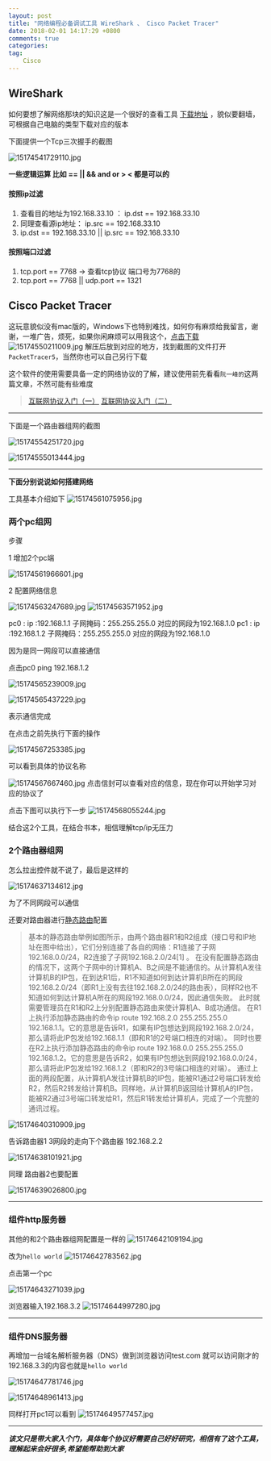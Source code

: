 ```yaml
---
layout: post
title: "网络编程必备调试工具 WireShark 、 Cisco Packet Tracer"
date: 2018-02-01 14:17:29 +0800
comments: true
categories: 
tag:
    Cisco
---
```




## WireShark
如何要想了解网络那块的知识这是一个很好的查看工具 
[下载地址](https://www.wireshark.org/download.html) ，貌似要翻墙，可根据自己电脑的类型下载对应的版本

下面提供一个Tcp三次握手的截图

![15174541729110.jpg](http://upload-images.jianshu.io/upload_images/3279997-0dbc6c8dd9d1e525.jpg?imageMogr2/auto-orient/strip%7CimageView2/2/w/1240)


**一些逻辑运算 比如  == || && and  or > < 都是可以的**

<!--more-->
#### 按照ip过滤
1. 查看目的地址为192.168.33.10 ： ip.dst == 192.168.33.10
2. 同理查看源ip地址： ip.src == 192.168.33.10
3. ip.dst == 192.168.33.10 || ip.src == 192.168.33.10

#### 按照端口过滤
1. tcp.port == 7768 ->  查看tcp协议  端口号为7768的 
2. tcp.port == 7768 || udp.port == 1321


## Cisco Packet Tracer

这玩意貌似没有mac版的，Windows下也特别难找，如何你有麻烦给我留言，谢谢，一堆广告，烦死，如果你闲麻烦可以用我这个，[点击下载](https://pan.baidu.com/s/1c346hkk)
![15174550211009.jpg](http://upload-images.jianshu.io/upload_images/3279997-d7258fbf995fae28.jpg?imageMogr2/auto-orient/strip%7CimageView2/2/w/1240) 解压后放到对应的地方，找到截图的文件打开`PacketTracer5`，当然你也可以自己另行下载

这个软件的使用需要具备一定的网络协议的了解，建议使用前先看看`阮一峰的`这两篇文章，不然可能有些难度

> [互联网协议入门（一）](http://www.ruanyifeng.com/blog/2012/05/internet_protocol_suite_part_i.html)
> [互联网协议入门（二）](http://www.ruanyifeng.com/blog/2012/06/internet_protocol_suite_part_ii.html)

---
下面是一个路由器组网的截图

![15174554251720.jpg](http://upload-images.jianshu.io/upload_images/3279997-0d84971452a4ce8e.jpg?imageMogr2/auto-orient/strip%7CimageView2/2/w/1240)


![15174555013444.jpg](http://upload-images.jianshu.io/upload_images/3279997-13e3a5015514424d.jpg?imageMogr2/auto-orient/strip%7CimageView2/2/w/1240)
 
---
**下面分别说说如何搭建网络**

工具基本介绍如下
![15174561075956.jpg](http://upload-images.jianshu.io/upload_images/3279997-139f4862f22c2234.jpg?imageMogr2/auto-orient/strip%7CimageView2/2/w/1240)

### 两个pc组网

步骤

1 增加2个pc端

![15174561966601.jpg](http://upload-images.jianshu.io/upload_images/3279997-5afd053b663a58e8.jpg?imageMogr2/auto-orient/strip%7CimageView2/2/w/1240)          


2 配置网络信息

![15174563247689.jpg](http://upload-images.jianshu.io/upload_images/3279997-ef109365a3250725.jpg?imageMogr2/auto-orient/strip%7CimageView2/2/w/1240)
![15174563571952.jpg](http://upload-images.jianshu.io/upload_images/3279997-2023a2efd7a348dd.jpg?imageMogr2/auto-orient/strip%7CimageView2/2/w/1240)



pc0 : ip :192.168.1.1  子网掩码：255.255.255.0 对应的网段为192.168.1.0
pc1 : ip :192.168.1.2  子网掩码：255.255.255.0 对应的网段为192.168.1.0

因为是同一网段可以直接通信

点击pc0 ping 192.168.1.2

![15174565239009.jpg](http://upload-images.jianshu.io/upload_images/3279997-00dacfceabcf4f52.jpg?imageMogr2/auto-orient/strip%7CimageView2/2/w/1240)

![15174565437229.jpg](http://upload-images.jianshu.io/upload_images/3279997-ea666f26cca6db7c.jpg?imageMogr2/auto-orient/strip%7CimageView2/2/w/1240)


表示通信完成

在点击之前先执行下面的操作

![15174567253385.jpg](http://upload-images.jianshu.io/upload_images/3279997-10dc9a22db88aff7.jpg?imageMogr2/auto-orient/strip%7CimageView2/2/w/1240)



可以看到具体的协议名称

![15174567667460.jpg](http://upload-images.jianshu.io/upload_images/3279997-e366c4a3f6813f4c.jpg?imageMogr2/auto-orient/strip%7CimageView2/2/w/1240)
点击信封可以查看对应的信息，现在你可以开始学习对应的协议了

点击下图可以执行下一步
![15174568055244.jpg](http://upload-images.jianshu.io/upload_images/3279997-94b8edfc34c8a994.jpg?imageMogr2/auto-orient/strip%7CimageView2/2/w/1240)


结合这2个工具，在结合书本，相信理解tcp/ip无压力

### 2个路由器组网

怎么拉出控件就不说了，最后是这样的

![15174637134612.jpg](http://upload-images.jianshu.io/upload_images/3279997-a2b78f2c809e4712.jpg?imageMogr2/auto-orient/strip%7CimageView2/2/w/1240)


为了不同网段可以通信

还要对路由器进行[静态路由](https://baike.baidu.com/item/%E9%9D%99%E6%80%81%E8%B7%AF%E7%94%B1/100778?fr=aladdin)配置

> 基本的静态路由举例如图所示，由两个路由器R1和R2组成（接口号和IP地址在图中给出），它们分别连接了各自的网络：R1连接了子网192.168.0.0/24，R2连接了子网192.168.2.0/24[1]  。
在没有配置静态路由的情况下，这两个子网中的计算机A、B之间是不能通信的。从计算机A发往计算机B的IP包，在到达R1后，R1不知道如何到达计算机B所在的网段192.168.2.0/24（即R1上没有去往192.168.2.0/24的路由表），同样R2也不知道如何到达计算机A所在的网段192.168.0.0/24，因此通信失败。
此时就需要管理员在R1和R2上分别配置静态路由来使计算机A、B成功通信。
在R1上执行添加静态路由的命令ip route 192.168.2.0 255.255.255.0 192.168.1.1。它的意思是告诉R1，如果有IP包想达到网段192.168.2.0/24，那么请将此IP包发给192.168.1.1（即和R1的2号端口相连的对端）。
同时也要在R2上执行添加静态路由的命令ip route 192.168.0.0 255.255.255.0 192.168.1.2。它的意思是告诉R2，如果有IP包想达到网段192.168.0.0/24，那么请将此IP包发给192.168.1.2（即和R2的3号端口相连的对端）。
通过上面的两段配置，从计算机A发往计算机B的IP包，能被R1通过2号端口转发给R2，然后R2转发给计算机B。同样地，从计算机B返回给计算机A的IP包，能被R2通过3号端口转发给R1，然后R1转发给计算机A，完成了一个完整的通讯过程。

![15174640310909.jpg](http://upload-images.jianshu.io/upload_images/3279997-7494a95f292adb0e.jpg?imageMogr2/auto-orient/strip%7CimageView2/2/w/1240)


告诉路由器1 3网段的走向下个路由器 192.168.2.2

![15174638101921.jpg](http://upload-images.jianshu.io/upload_images/3279997-e94cfb300b33f625.jpg?imageMogr2/auto-orient/strip%7CimageView2/2/w/1240)



同理 路由器2也要配置

![15174639026800.jpg](http://upload-images.jianshu.io/upload_images/3279997-d24349e6f37391ed.jpg?imageMogr2/auto-orient/strip%7CimageView2/2/w/1240)

---

### 组件http服务器

其他的和2个路由器组网配置是一样的
![15174642109194.jpg](http://upload-images.jianshu.io/upload_images/3279997-3187cae120f67239.jpg?imageMogr2/auto-orient/strip%7CimageView2/2/w/1240)


改为`hello world`
![15174642783562.jpg](http://upload-images.jianshu.io/upload_images/3279997-c2c6a18651e434b1.jpg?imageMogr2/auto-orient/strip%7CimageView2/2/w/1240)

点击第一个pc

![15174643271039.jpg](http://upload-images.jianshu.io/upload_images/3279997-bd479ad507844dfd.jpg?imageMogr2/auto-orient/strip%7CimageView2/2/w/1240)



浏览器输入192.168.3.2
![15174644997280.jpg](http://upload-images.jianshu.io/upload_images/3279997-3c2f8213b80c71c5.jpg?imageMogr2/auto-orient/strip%7CimageView2/2/w/1240)


---

### 组件DNS服务器

再增加一台域名解析服务器（DNS）做到浏览器访问test.com 就可以访问刚才的192.168.3.3的内容也就是`hello world`

![15174647781746.jpg](http://upload-images.jianshu.io/upload_images/3279997-07b63cf95664f0b8.jpg?imageMogr2/auto-orient/strip%7CimageView2/2/w/1240)


![15174648961413.jpg](http://upload-images.jianshu.io/upload_images/3279997-5518af94aa675077.jpg?imageMogr2/auto-orient/strip%7CimageView2/2/w/1240)



同样打开pc1可以看到
![15174649577457.jpg](http://upload-images.jianshu.io/upload_images/3279997-f746aa4e4026e02e.jpg?imageMogr2/auto-orient/strip%7CimageView2/2/w/1240)


---
***该文只是带大家入个门，具体每个协议好需要自己好好研究，相信有了这个工具，理解起来会好很多,希望能帮助到大家***




















